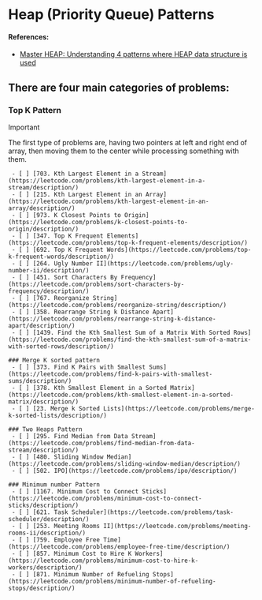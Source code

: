 # Heap (Priority Queue) Patterns

#### References:
- [Master HEAP: Understanding 4 patterns where HEAP data structure is used](https://leetcode.com/discuss/general-discussion/1127238/master-heap-by-solving-23-questions-in-4-patterns-category)


## There are four main categories of problems:
   ### Top K Pattern
   > [!IMPORTANT]
   > The first type of problems are, having two pointers at left and right end of array, then moving them to the center while processing something with them.

     - [ ] [703. Kth Largest Element in a Stream](https://leetcode.com/problems/kth-largest-element-in-a-stream/description/)
     - [ ] [215. Kth Largest Element in an Array](https://leetcode.com/problems/kth-largest-element-in-an-array/description/)
     - [ ] [973. K Closest Points to Origin](https://leetcode.com/problems/k-closest-points-to-origin/description/)
     - [ ] [347. Top K Frequent Elements](https://leetcode.com/problems/top-k-frequent-elements/description/)
     - [ ] [692. Top K Frequent Words](https://leetcode.com/problems/top-k-frequent-words/description/)
     - [ ] [264. Ugly Number II](https://leetcode.com/problems/ugly-number-ii/description/)
     - [ ] [451. Sort Characters By Frequency](https://leetcode.com/problems/sort-characters-by-frequency/description/)
     - [ ] [767. Reorganize String](https://leetcode.com/problems/reorganize-string/description/)
     - [ ] [358. Rearrange String k Distance Apart](https://leetcode.com/problems/rearrange-string-k-distance-apart/description/)
     - [ ] [1439. Find the Kth Smallest Sum of a Matrix With Sorted Rows](https://leetcode.com/problems/find-the-kth-smallest-sum-of-a-matrix-with-sorted-rows/description/)

    ### Merge K sorted pattern
     - [ ] [373. Find K Pairs with Smallest Sums](https://leetcode.com/problems/find-k-pairs-with-smallest-sums/description/)
     - [ ] [378. Kth Smallest Element in a Sorted Matrix](https://leetcode.com/problems/kth-smallest-element-in-a-sorted-matrix/description/)
     - [ ] [23. Merge k Sorted Lists](https://leetcode.com/problems/merge-k-sorted-lists/description/)

    ### Two Heaps Pattern
     - [ ] [295. Find Median from Data Stream](https://leetcode.com/problems/find-median-from-data-stream/description/)
     - [ ] [480. Sliding Window Median](https://leetcode.com/problems/sliding-window-median/description/)
     - [ ] [502. IPO](https://leetcode.com/problems/ipo/description/)

    ### Minimum number Pattern
     - [ ] [1167. Minimum Cost to Connect Sticks](https://leetcode.com/problems/minimum-cost-to-connect-sticks/description/)
     - [ ] [621. Task Scheduler](https://leetcode.com/problems/task-scheduler/description/)
     - [ ] [253. Meeting Rooms II](https://leetcode.com/problems/meeting-rooms-ii/description/)
     - [ ] [759. Employee Free Time](https://leetcode.com/problems/employee-free-time/description/)
     - [ ] [857. Minimum Cost to Hire K Workers](https://leetcode.com/problems/minimum-cost-to-hire-k-workers/description/)
     - [ ] [871. Minimum Number of Refueling Stops](https://leetcode.com/problems/minimum-number-of-refueling-stops/description/)
